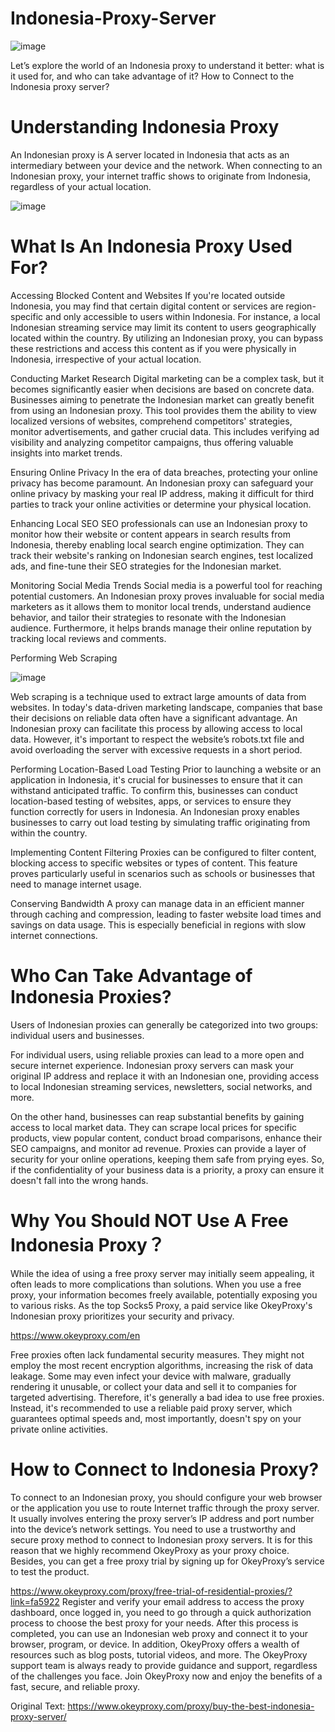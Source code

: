 # Indonesia-Proxy-Server

![image](https://github.com/OkeyProxyCom/Indonesia-Proxy-Server/assets/150340973/67c70b50-4b50-4ed5-ba1c-635f25118f60)

Let’s explore the world of an Indonesia proxy to understand it better: what is it used for, and who can take advantage of it? How to Connect to the Indonesia proxy server?

# Understanding Indonesia Proxy
An Indonesian proxy is A server located in Indonesia that acts as an intermediary between your device and the network. When connecting to an Indonesian proxy, your internet traffic shows to originate from Indonesia, regardless of your actual location.

![image](https://github.com/OkeyProxyCom/Indonesia-Proxy-Server/assets/150340973/a41dbe80-a0ac-4232-8520-9d07201832ff)

# What Is An Indonesia Proxy Used For?
Accessing Blocked Content and Websites
If you're located outside Indonesia, you may find that certain digital content or services are region-specific and only accessible to users within Indonesia. For instance, a local Indonesian streaming service may limit its content to users geographically located within the country. By utilizing an Indonesian proxy, you can bypass these restrictions and access this content as if you were physically in Indonesia, irrespective of your actual location.

Conducting Market Research
Digital marketing can be a complex task, but it becomes significantly easier when decisions are based on concrete data. Businesses aiming to penetrate the Indonesian market can greatly benefit from using an Indonesian proxy. This tool provides them the ability to view localized versions of websites, comprehend competitors' strategies, monitor advertisements, and gather crucial data. This includes verifying ad visibility and analyzing competitor campaigns, thus offering valuable insights into market trends.

Ensuring Online Privacy
In the era of data breaches, protecting your online privacy has become paramount. An Indonesian proxy can safeguard your online privacy by masking your real IP address, making it difficult for third parties to track your online activities or determine your physical location.

Enhancing Local SEO
SEO professionals can use an Indonesian proxy to monitor how their website or content appears in search results from Indonesia, thereby enabling local search engine optimization. They can track their website's ranking on Indonesian search engines, test localized ads, and fine-tune their SEO strategies for the Indonesian market.

Monitoring Social Media Trends
Social media is a powerful tool for reaching potential customers. An Indonesian proxy proves invaluable for social media marketers as it allows them to monitor local trends, understand audience behavior, and tailor their strategies to resonate with the Indonesian audience. Furthermore, it helps brands manage their online reputation by tracking local reviews and comments.

Performing Web Scraping

![image](https://github.com/OkeyProxyCom/Indonesia-Proxy-Server/assets/150340973/3619ab5c-d66a-4b6c-84d4-684b60ecc680)

Web scraping is a technique used to extract large amounts of data from websites. In today's data-driven marketing landscape, companies that base their decisions on reliable data often have a significant advantage. An Indonesian proxy can facilitate this process by allowing access to local data. However, it's important to respect the website’s robots.txt file and avoid overloading the server with excessive requests in a short period.

Performing Location-Based Load Testing
Prior to launching a website or an application in Indonesia, it's crucial for businesses to ensure that it can withstand anticipated traffic. To confirm this, businesses can conduct location-based testing of websites, apps, or services to ensure they function correctly for users in Indonesia. An Indonesian proxy enables businesses to carry out load testing by simulating traffic originating from within the country.

Implementing Content Filtering
Proxies can be configured to filter content, blocking access to specific websites or types of content. This feature proves particularly useful in scenarios such as schools or businesses that need to manage internet usage.

Conserving Bandwidth
A proxy can manage data in an efficient manner through caching and compression, leading to faster website load times and savings on data usage. This is especially beneficial in regions with slow internet connections.

# Who Can Take Advantage of Indonesia Proxies?
Users of Indonesian proxies can generally be categorized into two groups: individual users and businesses.

For individual users, using reliable proxies can lead to a more open and secure internet experience. Indonesian proxy servers can mask your original IP address and replace it with an Indonesian one, providing access to local Indonesian streaming services, newsletters, social networks, and more.

On the other hand, businesses can reap substantial benefits by gaining access to local market data. They can scrape local prices for specific products, view popular content, conduct broad comparisons, enhance their SEO campaigns, and monitor ad revenue. Proxies can provide a layer of security for your online operations, keeping them safe from prying eyes. So, if the confidentiality of your business data is a priority, a proxy can ensure it doesn't fall into the wrong hands.

# Why You Should NOT Use A Free Indonesia Proxy？
While the idea of using a free proxy server may initially seem appealing, it often leads to more complications than solutions. When you use a free proxy, your information becomes freely available, potentially exposing you to various risks. As the top Socks5 Proxy, a paid service like OkeyProxy's Indonesian proxy prioritizes your security and privacy.

https://www.okeyproxy.com/en

Free proxies often lack fundamental security measures. They might not employ the most recent encryption algorithms, increasing the risk of data leakage. Some may even infect your device with malware, gradually rendering it unusable, or collect your data and sell it to companies for targeted advertising. Therefore, it's generally a bad idea to use free proxies. Instead, it's recommended to use a reliable paid proxy server, which guarantees optimal speeds and, most importantly, doesn't spy on your private online activities.

# How to Connect to Indonesia Proxy?
To connect to an Indonesian proxy, you should configure your web browser or the application you use to route Internet traffic through the proxy server. It usually involves entering the proxy server’s IP address and port number into the device’s network settings.
You need to use a trustworthy and secure proxy method to connect to Indonesian proxy servers. It is for this reason that we highly recommend OkeyProxy as your proxy choice. Besides, you can get a free proxy trial by signing up for OkeyProxy’s service to test the product. 

https://www.okeyproxy.com/proxy/free-trial-of-residential-proxies/?link=fa5922
Register and verify your email address to access the proxy dashboard, once logged in, you need to go through a quick authorization process to choose the best proxy for your needs. After this process is completed, you can use an Indonesian web proxy and connect it to your browser, program, or device.
In addition, OkeyProxy offers a wealth of resources such as blog posts, tutorial videos, and more. The OkeyProxy support team is always ready to provide guidance and support, regardless of the challenges you face. Join OkeyProxy now and enjoy the benefits of a fast, secure, and reliable proxy.

Original Text: https://www.okeyproxy.com/proxy/buy-the-best-indonesia-proxy-server/


